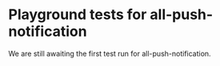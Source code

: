 # Playground tests for all-push-notification
We are still awaiting the first test run for all-push-notification.

